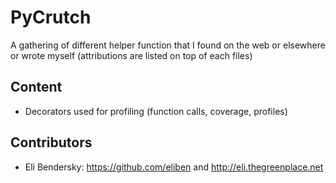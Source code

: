 PyCrutch
========

A gathering of different helper function that I found on the web or elsewhere 
or wrote myself (attributions are listed on top of each files)

Content
-------

*   Decorators used for profiling (function calls, coverage, profiles)

Contributors
------------

*   Eli Bendersky: https://github.com/eliben and http://eli.thegreenplace.net